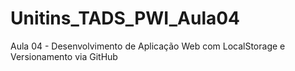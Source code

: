 # Unitins_TADS_PWI_Aula04
Aula 04 - Desenvolvimento de Aplicação Web com LocalStorage e Versionamento via GitHub
